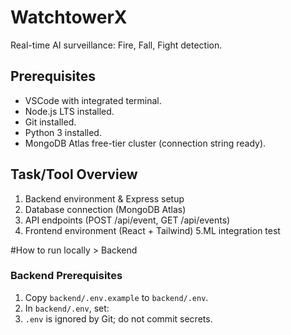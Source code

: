 # WatchtowerX   

Real-time AI surveillance: Fire, Fall, Fight detection.

## Prerequisites
- VSCode with integrated terminal.
- Node.js LTS installed.
- Git installed.
- Python 3 installed.
- MongoDB Atlas free-tier cluster (connection string ready).

## Task/Tool Overview
1. Backend environment & Express setup
2. Database connection (MongoDB Atlas)
3. API endpoints (POST /api/event, GET /api/events)
4. Frontend environment (React + Tailwind)
5.ML integration test

#How to run locally > Backend
 ### Backend Prerequisites
1. Copy `backend/.env.example` to `backend/.env`.
2. In `backend/.env`, set:
3. `.env` is ignored by Git; do not commit secrets.
 